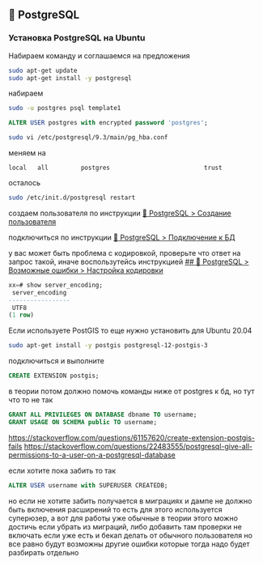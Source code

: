 ## 🐘 PostgreSQL

### Установка PostgreSQL на Ubuntu

Набираем команду и соглашаемся на предложения

```sh
sudo apt-get update
sudo apt-get install -y postgresql
```

набираем

```sh
sudo -u postgres psql template1
```

```sql
ALTER USER postgres with encrypted password 'postgres';
```

```sh
sudo vi /etc/postgresql/9.3/main/pg_hba.conf
```

меняем на
```
local   all         postgres                          trust
```

осталось
```sh
sudo /etc/init.d/postgresql restart
```

создаем пользователя по инструкции [🐘 PostgreSQL > Создание пользователя](create_user.md)

подключиться по инструкции [🐘 PostgreSQL > Подключение к БД](connect.md)

у вас может быть проблема с кодировкой, проверьте что ответ на запрос такой, иначе воспользутейсь инструкцией [## 🐘 PostgreSQL > Возможные ошибки > Настройка кодировки](./emergency.md#настройка-кодировки)

```sql
xx=# show server_encoding;
 server_encoding
-----------------
 UTF8
(1 row)
```

Если используете PostGIS то еще
нужно установить для Ubuntu 20.04
```sh
sudo apt-get install -y postgis postgresql-12-postgis-3
```

подключиться и выполните
```sql
CREATE EXTENSION postgis;
```

в теории потом должно помочь команды ниже от postgres к бд, но тут что то не так
```sql
GRANT ALL PRIVILEGES ON DATABASE dbname TO username;
GRANT USAGE ON SCHEMA public TO username;
```

https://stackoverflow.com/questions/61157620/create-extension-postgis-fails
https://stackoverflow.com/questions/22483555/postgresql-give-all-permissions-to-a-user-on-a-postgresql-database

если хотите пока забить то так
```sql
ALTER USER username with SUPERUSER CREATEDB;
```

но если не хотите забить
получается в миграциях и дампе не должно быть включения расширений
то есть для этого используется суперюзер, а вот для работы уже обычные
в теории этого можно достичь если убрать из миграций, либо добавить там проверки не включать если уже есть
и бекап делать от обычного пользователя
но все равно будут возможны другие ошибки которые тогда надо будет разбирать отдельно